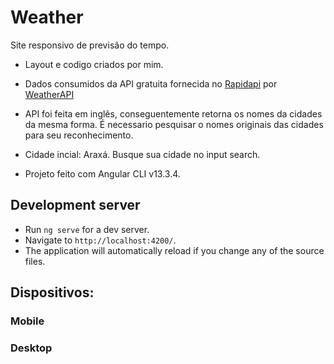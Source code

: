 # Weather
Site responsivo de previsão do tempo.

- Layout e codigo criados por mim.

- Dados consumidos da API gratuita fornecida no [Rapidapi](rapidapi.com) por [WeatherAPI](WeatherAPI.com)

- API foi feita em inglês, conseguentemente retorna os nomes da cidades da mesma forma. É necessario pesquisar o nomes originais das cidades para seu reconhecimento. 
- Cidade incial: Araxá. Busque sua cidade no input search. 

- Projeto feito com Angular CLI v13.3.4.

## Development server

- Run `ng serve` for a dev server. 
- Navigate to `http://localhost:4200/`.
- The application will automatically reload if you change any of the source files.

## Dispositivos: 
### Mobile


### Desktop







